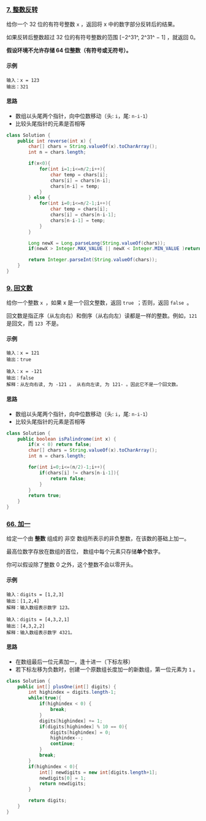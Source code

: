 ### [7. 整数反转](https://leetcode-cn.com/problems/reverse-integer/)

给你一个 32 位的有符号整数 `x` ，返回将 x 中的数字部分反转后的结果。

如果反转后整数超过 32 位的有符号整数的范围 [−2^31^,  2^31^ − 1] ，就返回 0。

**假设环境不允许存储 64 位整数（有符号或无符号）。**

#### 示例

```
输入：x = 123
输出：321
```

#### 思路

- 数组以头尾两个指针，向中位数移动（头: `i`，尾: `n-i-1`）
- 比较头尾指针的元素是否相等

```java
class Solution {
    public int reverse(int x) {
        char[] chars = String.valueOf(x).toCharArray();
        int n = chars.length;

        if(x<0){
            for(int i=1;i<=n/2;i++){
                char temp = chars[i];
                chars[i] = chars[n-i];
                chars[n-i] = temp;
            }
        } else {
            for(int i=0;i<=n/2-1;i++){
                char temp = chars[i];
                chars[i] = chars[n-i-1];
                chars[n-i-1] = temp;
            }
        }

        Long newX = Long.parseLong(String.valueOf(chars));
        if(newX > Integer.MAX_VALUE || newX < Integer.MIN_VALUE )return 0;

        return Integer.parseInt(String.valueOf(chars));
    }
}
```







### [9. 回文数](https://leetcode-cn.com/problems/palindrome-number/)

给你一个整数 `x `，如果 x 是一个回文整数，返回 `true `；否则，返回 `false `。

回文数是指正序（从左向右）和倒序（从右向左）读都是一样的整数。例如，`121` 是回文，而 `123 `不是。

#### 示例

```
输入：x = 121
输出：true

输入：x = -121
输出：false
解释：从左向右读, 为 -121 。 从右向左读, 为 121- 。因此它不是一个回文数。
```

#### 思路

- 数组以头尾两个指针，向中位数移动（头: `i`，尾: `n-i-1`）
- 比较头尾指针的元素是否相等

```java
class Solution {
    public boolean isPalindrome(int x) {
        if(x < 0) return false;
        char[] chars = String.valueOf(x).toCharArray();
        int n = chars.length;

        for(int i=0;i<=(n/2)-1;i++){
            if(chars[i] != chars[n-i-1]){
                return false;
            }
        }
        return true;
    }
}
```







### [66. 加一](https://leetcode-cn.com/problems/plus-one/)

给定一个由 **整数** 组成的 非空 数组所表示的非负整数，在该数的基础上加一。

最高位数字存放在数组的首位， 数组中每个元素只存储**单个**数字。

你可以假设除了整数 0 之外，这个整数不会以零开头。



#### 示例

```
输入：digits = [1,2,3]
输出：[1,2,4]
解释：输入数组表示数字 123。

输入：digits = [4,3,2,1]
输出：[4,3,2,2]
解释：输入数组表示数字 4321。
```



#### 思路

- 在数组最后一位元素加一，逢十进一（下标左移）
- 若下标左移为负数时，创建一个原数组长度加一的新数组，第一位元素为 `1` 。

```java
class Solution {
    public int[] plusOne(int[] digits) {
        int highindex = digits.length-1;
        while(true){
            if(highindex < 0) {
                break;
            }
            digits[highindex] += 1;
            if(digits[highindex] % 10 == 0){
                digits[highindex] = 0;
                highindex--;
                continue;
            }
            break;
        }
        if(highindex < 0){
            int[] newdigits = new int[digits.length+1];
            newdigits[0] = 1;
            return newdigits;
        }

        return digits;
    }
}
```


